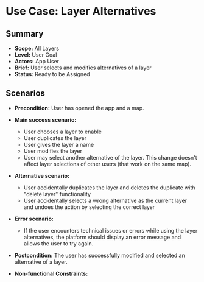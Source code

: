 # Use Case: Layer Alternatives

## Summary

-   **Scope:** All Layers
-   **Level:** User Goal
-   **Actors:** App User
-   **Brief:** User selects and modifies alternatives of a layer
-   **Status:** Ready to be Assigned

## Scenarios

-   **Precondition:**
    User has opened the app and a map.
-   **Main success scenario:**

    -   User chooses a layer to enable
    -   User duplicates the layer
    -   User gives the layer a name
    -   User modifies the layer
    -   User may select another alternative of the layer.
        This change doesn't affect layer selections of other users (that work on the same map).

-   **Alternative scenario:**
    -   User accidentally duplicates the layer and deletes the duplicate with "delete layer" functionality
    -   User accidentally selects a wrong alternative as the current layer and undoes the action by selecting the correct layer
-   **Error scenario:**
    -   If the user encounters technical issues or errors while using the layer alternatives, the platform should display an error message and allows the user to try again.
-   **Postcondition:**
    The user has successfully modified and selected an alternative of a layer.
-   **Non-functional Constraints:**
